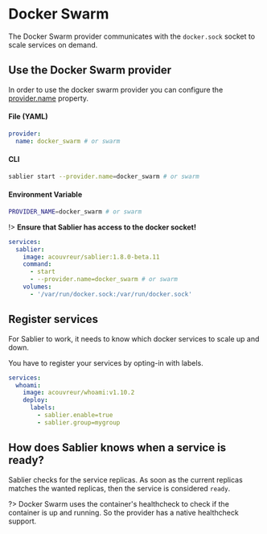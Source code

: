 # Docker Swarm

The Docker Swarm provider communicates with the `docker.sock` socket to scale services on demand.

## Use the Docker Swarm provider

In order to use the docker swarm provider you can configure the [provider.name](TODO) property.

<!-- tabs:start -->

#### **File (YAML)**

```yaml
provider:
  name: docker_swarm # or swarm
```

#### **CLI**

```bash
sablier start --provider.name=docker_swarm # or swarm
```

#### **Environment Variable**

```bash
PROVIDER_NAME=docker_swarm # or swarm
```

<!-- tabs:end -->


!> **Ensure that Sablier has access to the docker socket!**

```yaml
services:
  sablier:
    image: acouvreur/sablier:1.8.0-beta.11
    command:
      - start
      - --provider.name=docker_swarm # or swarm
    volumes:
      - '/var/run/docker.sock:/var/run/docker.sock'
```

## Register services

For Sablier to work, it needs to know which docker services to scale up and down.

You have to register your services by opting-in with labels.

```yaml
services:
  whoami:
    image: acouvreur/whoami:v1.10.2
    deploy:
      labels:
        - sablier.enable=true
        - sablier.group=mygroup
```

## How does Sablier knows when a service is ready?

Sablier checks for the service replicas. As soon as the current replicas matches the wanted replicas, then the service is considered `ready`.

?> Docker Swarm uses the container's healthcheck to check if the container is up and running. So the provider has a native healthcheck support.